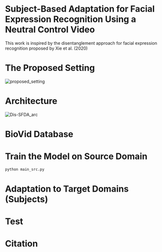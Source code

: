 # Subject-Based Adaptation for Facial Expression Recognition Using a Neutral Control Video
This work is inspired by the disentanglement approach for facial expression recognition proposed by Xie et al. (2020) 

# The Proposed Setting
![proposed_setting](https://github.com/user-attachments/assets/183278e1-a398-4a85-8797-a5a3e2d717d8)
# Architecture

![Dis-SFDA_arc](https://github.com/user-attachments/assets/4992826a-bbe5-4f95-a0da-34a24f1d7d32)




# BioVid Database



# Train the Model on Source Domain
```sh
python main_src.py
```

# Adaptation to Target Domains (Subjects)

# Test

# Citation

